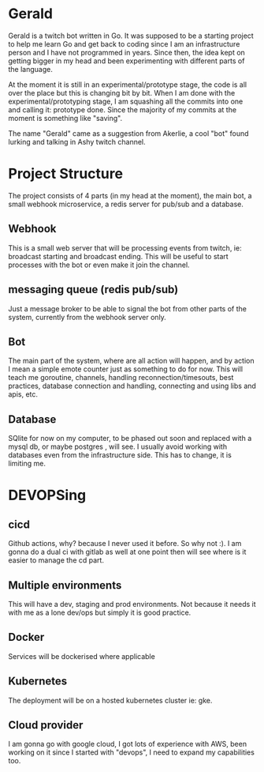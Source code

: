 # Gerald
Gerald is a twitch bot written in Go.
It was supposed to be a starting project to help me learn Go and get back to
coding since I am an infrastructure person and I have not programmed in years.
Since then, the idea kept on getting bigger in my head and been experimenting
with different parts of the language.

At the moment it is still in an experimental/prototype stage, the code is all
over the place but this is changing bit by bit. 
When I am done with the experimental/prototyping stage, I am squashing all the
commits into one and calling it: prototype done. Since the majority of my
commits at the moment is something like "saving".

The name "Gerald" came as a suggestion from Akerlie, a cool "bot" found lurking
and talking in Ashy twitch channel.

# Project Structure

The project consists of 4 parts (in my head at the moment), the main bot, a
small webhook microservice, a redis server for pub/sub and a database. 

## Webhook
This is a small web server that will be processing events from twitch, ie:
broadcast starting and broadcast ending. This will be useful to start processes
with the bot or even make it join the channel.


## messaging queue (redis pub/sub)
Just a message broker to be able to signal the bot from other parts of the
system, currently from the webhook server only.


## Bot
The main part of the system, where are all action will happen, and by action I
mean a simple emote counter just as something to do for now. This will teach me
goroutine, channels, handling reconnection/timesouts, best practices, database
connection and handling, connecting and using libs and apis, etc.


## Database
SQlite for now on my computer, to be phased out soon and replaced with a mysql
db, or maybe postgres , will see. I usually avoid working with databases even
from the infrastructure side. This has to change, it is limiting me.

# DEVOPSing

## cicd
Github actions, why? because I never used it before. So why not :).
I am gonna do a dual ci with gitlab as well at one point then will see where is
it easier to manage the cd part.

## Multiple environments
This will have a dev, staging and prod environments. Not because it needs it
with me as a lone dev/ops but simply it is good practice.

## Docker
Services will be dockerised where applicable

## Kubernetes
The deployment will be on a hosted kubernetes cluster ie: gke.

## Cloud provider
I am gonna go with google cloud, I got lots of experience with AWS, been
working on it since I started with "devops", I need to expand my capabilities
too.

